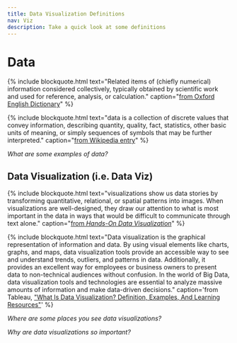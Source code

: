 ```yaml
---
title: Data Visualization Definitions
nav: Viz
description: Take a quick look at some definitions
---
```


# Data

{% include blockquote.html text="Related items of (chiefly numerical) information considered collectively, typically obtained by scientific work and used for reference, analysis, or calculation." caption="[from Oxford English Dictionary](https://www.oed.com/view/Entry/296948)" %}

{% include blockquote.html text="data is a collection of discrete values that convey information, describing quantity, quality, fact, statistics, other basic units of meaning, or simply sequences of symbols that may be further interpreted." caption="[from Wikipedia entry](https://en.wikipedia.org/wiki/Data)" %}

*What are some examples of data?*

## Data Visualization (i.e. Data Viz)

{% include blockquote.html text="visualizations show us data stories by transforming quantitative, relational, or spatial patterns into images. When visualizations are well-designed, they draw our attention to what is most important in the data in ways that would be difficult to communicate through text alone." caption="[from *Hands-On Data Visualization*](https://handsondataviz.org/introduction.html)" %}

{% include blockquote.html text="Data visualization is the graphical representation of information and data. By using visual elements like charts, graphs, and maps, data visualization tools provide an accessible way to see and understand trends, outliers, and patterns in data. Additionally, it provides an excellent way for employees or business owners to present data to non-technical audiences without confusion. In the world of Big Data, data visualization tools and technologies are essential to analyze massive amounts of information and make data-driven decisions." caption='from Tableau, ["What Is Data Visualization? Definition, Examples, And Learning Resources"](https://www.tableau.com/learn/articles/data-visualization)' %}

*Where are some places you see data visualizations?*

*Why are data visualizations so important?*
